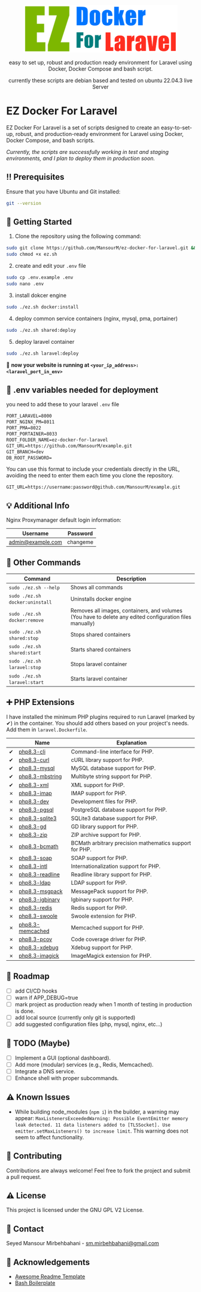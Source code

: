 <div align="center">
<img src="image/ez-docker-for-laravel.png" alt="EZ Docker For Laravel" width="412" height="128" />

  <p>easy to set up, robust and production ready environment for Laravel using Docker, Docker Compose and bash script.</p>
  <p>currently these scripts are debian based and tested on ubuntu 22.04.3 live Server</p>
</div>

<!-- About the Project -->

## <h1>EZ Docker For Laravel</h1>
EZ Docker For Laravel is a set of scripts designed to create an easy-to-set-up, robust, and production-ready environment for Laravel using Docker, Docker Compose, and bash scripts.

*Currently, the scripts are successfully working in test and staging environments, and I plan to deploy them in production soon.*

<!-- Prerequisites -->
## :bangbang: Prerequisites

Ensure that you have Ubuntu and Git installed:

```bash
git --version
```

<!-- Getting Started -->

## :toolbox: Getting Started


1. Clone the repository using the following command:
```bash 
sudo git clone https://github.com/MansourM/ez-docker-for-laravel.git && cd ez-docker-for-laravel
sudo chmod +x ez.sh
```

2. create and edit your `.env` file
```bash
sudo cp .env.example .env
sudo nano .env
```

3. install dokcer engine
```bash
sudo ./ez.sh docker:install
```

4. deploy common service containers (nginx, mysql, pma, portainer)
```bash
sudo ./ez.sh shared:deploy
```

5. deploy laravel container
```bash
sudo ./ez.sh laravel:deploy
```


:tada:
**now your website is running at `<your_ip_address>:<laravel_port_in_env>`**

## :memo: .env variables needed for deployment
you need to add these to your laravel `.env` file
```env
PORT_LARAVEL=8000
PORT_NGINX_PM=8011
PORT_PMA=8022
PORT_PORTAINER=8033
ROOT_FOLDER_NAME=ez-docker-for-laravel
GIT_URL=https://github.com/MansourM/example.git
GIT_BRANCH=dev
DB_ROOT_PASSWORD=
```
You can use this format to include your credentials directly in the URL, avoiding the need to enter them each time you clone the repository.
```env
GIT_URL=https://username:password@github.com/MansourM/example.git
```

## :bulb: Additional Info
Nginx Proxymanager default login information:

| Username            | Password  |
|---------------------|-----------|
| admin@example.com   | changeme  |

<!-- Other Commands -->

## :eyes: Other Commands

| Command | Description |
|---|---|
| `sudo ./ez.sh --help` | Shows all commands |
| `sudo ./ez.sh docker:uninstall` | Uninstalls docker engine |
| `sudo ./ez.sh docker:remove` | Removes all images, containers, and volumes  (You have to delete any edited configuration files manually)|
| `sudo ./ez.sh shared:stop` | Stops shared containers |
| `sudo ./ez.sh shared:start` | Starts shared containers |
| `sudo ./ez.sh laravel:stop` | Stops laravel container |
| `sudo ./ez.sh laravel:start` | Starts laravel container |

<!-- PHP Extensions -->

## :heavy_plus_sign: PHP Extensions

I have installed the minimum PHP plugins required to run Laravel (marked by ✔) in the container. You should add others based on your project's needs. Add them in `laravel.Dockerfile`.

|         | Name | Explanation |
|---------|------|-------------|
| ✔ | [php8.3-cli](https://www.php.net/manual/en/features.commandline.php) | Command-line interface for PHP. |
| ✔ | [php8.3-curl](https://www.php.net/manual/en/book.curl.php) | cURL library support for PHP. |
| ✔ | [php8.3-mysql](https://www.php.net/manual/en/book.mysql.php) | MySQL database support for PHP. |
| ✔ | [php8.3-mbstring](https://www.php.net/manual/en/book.mbstring.php) | Multibyte string support for PHP. |
| ✔ | [php8.3-xml](https://www.php.net/manual/en/book.xml.php) | XML support for PHP. |
| &cross; | [php8.3-imap](https://www.php.net/manual/en/book.imap.php) | IMAP support for PHP. |
| &cross; | [php8.3-dev](https://www.php.net/manual/en/intro.setup.php) | Development files for PHP. |
| &cross; | [php8.3-pgsql](https://www.php.net/manual/en/book.pgsql.php) | PostgreSQL database support for PHP. |
| &cross; | [php8.3-sqlite3](https://www.php.net/manual/en/book.sqlite3.php) | SQLite3 database support for PHP. |
| &cross; | [php8.3-gd](https://www.php.net/manual/en/book.image.php) | GD library support for PHP. |
| &cross; | [php8.3-zip](https://www.php.net/manual/en/book.zip.php) | ZIP archive support for PHP. |
| &cross; | [php8.3-bcmath](https://www.php.net/manual/en/book.bc.php) | BCMath arbitrary precision mathematics support for PHP. |
| &cross; | [php8.3-soap](https://www.php.net/manual/en/book.soap.php) | SOAP support for PHP. |
| &cross; | [php8.3-intl](https://www.php.net/manual/en/book.intl.php) | Internationalization support for PHP. |
| &cross; | [php8.3-readline](https://www.php.net/manual/en/book.readline.php) | Readline library support for PHP. |
| &cross; | [php8.3-ldap](https://www.php.net/manual/en/book.ldap.php) | LDAP support for PHP. |
| &cross; | [php8.3-msgpack](https://www.php.net/manual/en/book.msgpack.php) | MessagePack support for PHP. |
| &cross; | [php8.3-igbinary](https://www.php.net/manual/en/book.igbinary.php) | Igbinary support for PHP. |
| &cross; | [php8.3-redis](https://www.php.net/manual/en/book.redis.php) | Redis support for PHP. |
| &cross; | [php8.3-swoole](https://www.php.net/manual/en/book.swoole.php) | Swoole extension for PHP. |
| &cross; | [php8.3-memcached](https://www.php.net/manual/en/book.memcached.php) | Memcached support for PHP. |
| &cross; | [php8.3-pcov](https://github.com/krakjoe/pcov) | Code coverage driver for PHP. |
| &cross; | [php8.3-xdebug](https://xdebug.org/docs/) | Xdebug support for PHP. |
| &cross; | [php8.3-imagick](https://www.php.net/manual/en/book.imagick.php) | ImageMagick extension for PHP. |


<!-- Roadmap -->

## :compass: Roadmap

- [ ] add CI/CD hooks
- [ ] warn if APP_DEBUG=true
- [ ] mark project as production ready when 1 month of testing in production is done.
- [ ] add local source (currently only git is supported)
- [ ] add suggested configuration files (php, mysql, nginx, etc...)

<!-- Maybe -->

## :compass: TODO (Maybe)

- [ ] Implement a GUI (optional dashboard).
- [ ] Add more (modular) services (e.g., Redis, Memcached).
- [ ] Integrate a DNS service.
- [ ] Enhance shell with proper subcommands.

<!-- Known Issues -->

## :warning: Known Issues

- While building node_modules (`npm i`) in the builder, a warning may appear: `MaxListenersExceededWarning: Possible EventEmitter memory leak detected. 11 data listeners added to [TLSSocket]. Use emitter.setMaxListeners() to increase limit`. This warning does not seem to affect functionality.

<!-- Contributing -->

## :wave: Contributing

Contributions are always welcome! Feel free to fork the project and submit a pull request.

<!-- License -->

## :warning: License

This project is licensed under the GNU GPL V2 License.


<!-- Contact -->

## :handshake: Contact

Seyed Mansour Mirbehbahani - [sm.mirbehbahani@gmail.com](mailto:sm.mirbehbahani@gmail.com)

<!-- Acknowledgments -->

## :gem: Acknowledgements

- [Awesome Readme Template](https://github.com/Louis3797/awesome-readme-template)
- [Bash Boilerplate](https://github.com/xwmx/bash-boilerplate)
